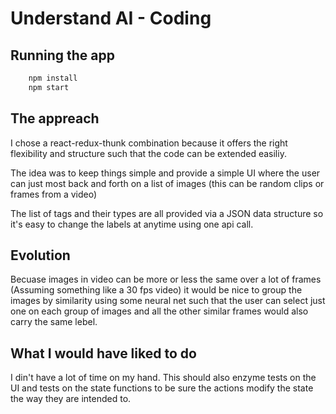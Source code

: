 # Understand AI - Coding

## Running the app
```bash
    npm install 
    npm start
```

## The appreach
I chose a react-redux-thunk combination because it offers the right flexibility and structure such that the code can be extended easiliy.

The idea was to keep things simple and provide a simple UI where the user can just most back and forth on a list of images (this can be random clips or frames from a video)

The list of tags and their types are all provided via a JSON data structure so it's easy to change the labels at anytime using one api call.

## Evolution

Becuase images in video can be more or less the same over a lot of frames (Assuming something like a 30 fps video) it would be nice to group the images by similarity using some neural net such that the user can select just one on each group of images and all the other similar frames would also carry the same lebel.

## What I would have liked to do

I din't have a lot of time on my hand. This should also enzyme tests on the UI and tests on the state functions to be sure the actions modify the state the way they are intended to.


